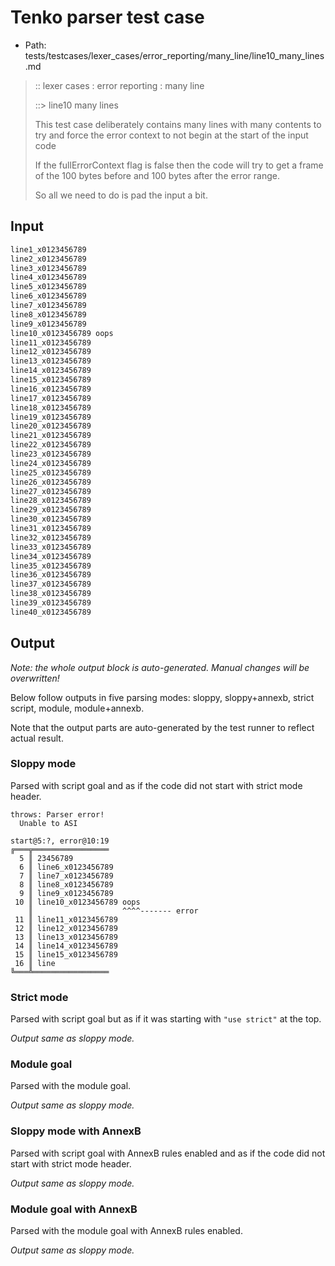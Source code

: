 # Tenko parser test case

- Path: tests/testcases/lexer_cases/error_reporting/many_line/line10_many_lines.md

> :: lexer cases : error reporting : many line
>
> ::> line10 many lines
>
> This test case deliberately contains many lines with many contents to try and force the error context to not begin at the start of the input code
>
> 
>
> If the fullErrorContext flag is false then the code will try to get a frame of the 100 bytes before and 100 bytes after the error range.
>
> 
>
> So all we need to do is pad the input a bit.

## Input

`````js
line1_x0123456789
line2_x0123456789
line3_x0123456789
line4_x0123456789
line5_x0123456789
line6_x0123456789
line7_x0123456789
line8_x0123456789
line9_x0123456789
line10_x0123456789 oops
line11_x0123456789
line12_x0123456789
line13_x0123456789
line14_x0123456789
line15_x0123456789
line16_x0123456789
line17_x0123456789
line18_x0123456789
line19_x0123456789
line20_x0123456789
line21_x0123456789
line22_x0123456789
line23_x0123456789
line24_x0123456789
line25_x0123456789
line26_x0123456789
line27_x0123456789
line28_x0123456789
line29_x0123456789
line30_x0123456789
line31_x0123456789
line32_x0123456789
line33_x0123456789
line34_x0123456789
line35_x0123456789
line36_x0123456789
line37_x0123456789
line38_x0123456789
line39_x0123456789
line40_x0123456789
`````

## Output

_Note: the whole output block is auto-generated. Manual changes will be overwritten!_

Below follow outputs in five parsing modes: sloppy, sloppy+annexb, strict script, module, module+annexb.

Note that the output parts are auto-generated by the test runner to reflect actual result.

### Sloppy mode

Parsed with script goal and as if the code did not start with strict mode header.

`````
throws: Parser error!
  Unable to ASI

start@5:?, error@10:19
╔═══╦═════════════════
  5 ║ 23456789
  6 ║ line6_x0123456789
  7 ║ line7_x0123456789
  8 ║ line8_x0123456789
  9 ║ line9_x0123456789
 10 ║ line10_x0123456789 oops
    ║                    ^^^^------- error
 11 ║ line11_x0123456789
 12 ║ line12_x0123456789
 13 ║ line13_x0123456789
 14 ║ line14_x0123456789
 15 ║ line15_x0123456789
 16 ║ line
╚═══╩═════════════════

`````

### Strict mode

Parsed with script goal but as if it was starting with `"use strict"` at the top.

_Output same as sloppy mode._

### Module goal

Parsed with the module goal.

_Output same as sloppy mode._

### Sloppy mode with AnnexB

Parsed with script goal with AnnexB rules enabled and as if the code did not start with strict mode header.

_Output same as sloppy mode._

### Module goal with AnnexB

Parsed with the module goal with AnnexB rules enabled.

_Output same as sloppy mode._

